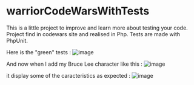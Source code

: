 # warriorCodeWarsWithTests

This is a little project to improve and learn more about testing your code. 
Project find in codewars site and realised in Php. 
Tests are made with PhpUnit. 

Here is the "green" tests : 
![image](https://github.com/user-attachments/assets/d47ce602-1e63-489c-b534-a8ae4774730c)

And now when I add my Bruce Lee character like this : 
![image](https://github.com/user-attachments/assets/a311473a-8fd4-4ec7-a368-4abf802741c8)

it display some of the caracteristics as expected : 
![image](https://github.com/user-attachments/assets/d9c6729b-3d31-4674-9302-40639c48c30f)

